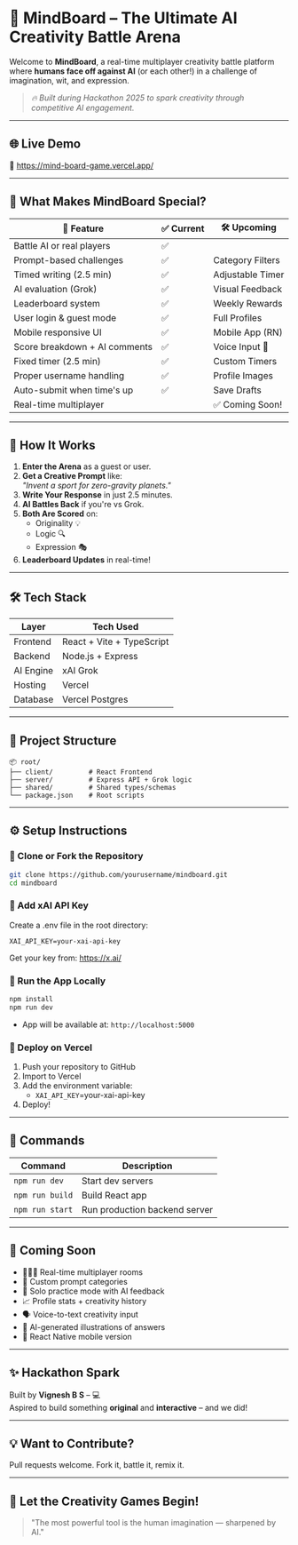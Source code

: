 # 🎨 MindBoard – The Ultimate AI Creativity Battle Arena

Welcome to **MindBoard**, a real-time multiplayer creativity battle platform where **humans face off against AI** (or each other!) in a challenge of imagination, wit, and expression.

> _🔥 Built during Hackathon 2025 to spark creativity through competitive AI engagement._

---

## 🌐 Live Demo
🔗 https://mind-board-game.vercel.app/


---

## 🚀 What Makes MindBoard Special?

| 🔹 Feature                    | ✅ Current | 🛠️ Upcoming     |
|-----------------------------|------------|------------------|
| Battle AI or real players   | ✅         |                  |
| Prompt-based challenges     | ✅         | Category Filters |
| Timed writing (2.5 min)     | ✅         | Adjustable Timer |
| AI evaluation (Grok)        | ✅         | Visual Feedback  |
| Leaderboard system          | ✅         | Weekly Rewards   |
| User login & guest mode     | ✅         | Full Profiles    |
| Mobile responsive UI        | ✅         | Mobile App (RN)  |
| Score breakdown + AI comments | ✅       | Voice Input 🎤   |
| Fixed timer (2.5 min)       | ✅         | Custom Timers    |
| Proper username handling    | ✅         | Profile Images   |
| Auto-submit when time's up  | ✅         | Save Drafts      |
| Real-time multiplayer       |            | ✅ Coming Soon!  |

---

## 🧠 How It Works

1. **Enter the Arena** as a guest or user.
2. **Get a Creative Prompt** like:  
   _"Invent a sport for zero-gravity planets."_  
3. **Write Your Response** in just 2.5 minutes.
4. **AI Battles Back** if you're vs Grok.
5. **Both Are Scored** on:
   - Originality 💡
   - Logic 🔍
   - Expression 🎭
6. **Leaderboard Updates** in real-time!

---

## 🛠️ Tech Stack

| Layer     | Tech Used                   |
|-----------|-----------------------------|
| Frontend  | React + Vite + TypeScript   |
| Backend   | Node.js + Express           |
| AI Engine | xAI Grok                    |
| Hosting   | Vercel                      |
| Database  | Vercel Postgres             |

---

## 📁 Project Structure

```
📦 root/
├── client/         # React Frontend
├── server/         # Express API + Grok logic
├── shared/         # Shared types/schemas
└── package.json    # Root scripts
```

---

## ⚙️ Setup Instructions

### 🔄 Clone or Fork the Repository

```bash
git clone https://github.com/yourusername/mindboard.git
cd mindboard
```

### 🔐 Add xAI API Key

Create a .env file in the root directory:
```
XAI_API_KEY=your-xai-api-key
```

Get your key from: https://x.ai/

### 🧪 Run the App Locally

```bash
npm install
npm run dev
```
- App will be available at: `http://localhost:5000`

### 🚀 Deploy on Vercel

1. Push your repository to GitHub
2. Import to Vercel
3. Add the environment variable:
   - `XAI_API_KEY`=your-xai-api-key
4. Deploy!

---

## 📜 Commands

| Command         | Description                    |
|----------------|--------------------------------|
| `npm run dev`  | Start dev servers              |
| `npm run build`| Build React app                |
| `npm run start`| Run production backend server  |

---

## 🔮 Coming Soon

- 🧑‍🤝‍🧑 Real-time multiplayer rooms
- 🎨 Custom prompt categories
- 🧘 Solo practice mode with AI feedback
- 📈 Profile stats + creativity history
- 🗣️ Voice-to-text creativity input
- 🌈 AI-generated illustrations of answers
- 📱 React Native mobile version

---

## ✨ Hackathon Spark

Built by **Vignesh B S** – 💻  
Aspired to build something **original** and **interactive** – and we did!

---

## 💡 Want to Contribute?
Pull requests welcome. Fork it, battle it, remix it.

---

## 🏁 Let the Creativity Games Begin!
> "The most powerful tool is the human imagination — sharpened by AI."